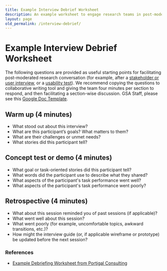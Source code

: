 ```yaml
---
title: Example Interview Debrief Worksheet
description: An example worksheet to engage research teams in post-moderated research conversation
layout: page
old_permalink: /interview-debrief/
---
```


<style type="text/css" media="print">
@page {
  margin: 1in;
}
</style>

# Example Interview Debrief Worksheet

The following questions are provided as useful starting points for facilitating post-moderated research conversation (for example, after a [stakeholder or user interview](/stakeholder-and-user-interviews/), or a [usability test](/usability-testing/)). We recommend copying the questions to collaborative writing tool and giving the team four minutes per section to respond, and then facilitating a section-wise discussion. GSA Staff, please see this [Google Doc Template](https://docs.google.com/document/d/1f5Ue2vbeg4-95EevvlURzvl6yMLwMOXtiNwe6OMnb9E/edit#).

## Warm up (4 minutes)

- What stood out about this interview?
- What are this participant’s goals? What matters to them?
- What are their challenges or unmet needs?
- What stories did this participant tell?

## Concept test or demo (4 minutes)

- What goal or task-oriented stories did this participant tell?
- What words did the participant use to describe what they shared?
- What aspects of the participant's task performance went well?
- What aspects of the participant's task performance went poorly?

## Retrospective (4 minutes)

- What about this session reminded you of past sessions (if applicable)?
- What went well about this session?
- What went poorly (for example, uncomfortable topics, awkward transitions, etc.)?
- How might the interview guide (or, if applicable wireframe or prototype) be updated before the next session?


### References

- [Example Debriefing Worksheet from Portigal Consulting](https://rosenfeldmedia.com/wp-content/uploads/2014/10/Portigal-Consulting-Debriefing-Worksheet-2.pdf)
